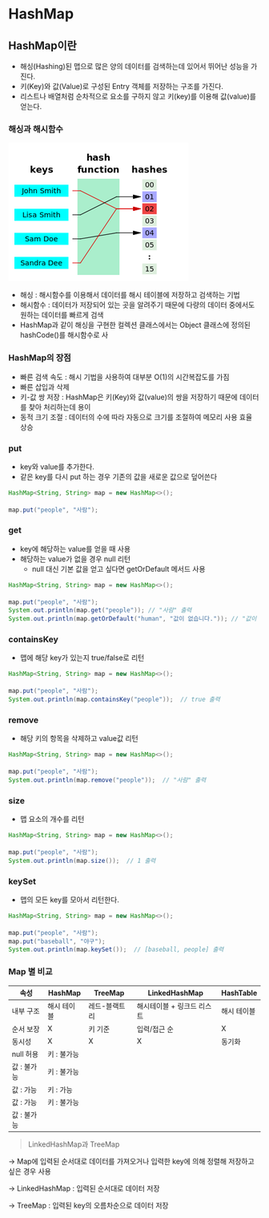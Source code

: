 # HashMap

## HashMap이란

- 해싱(Hashing)된 맵으로 많은 양의 데이터를 검색하는데 있어서 뛰어난 성능을 가진다.
- 키(Key)와 값(Value)로 구성된 Entry 객체를 저장하는 구조를 가진다.
- 리스트나 배열처럼 순차적으로 요소를 구하지 않고 키(key)를 이용해 값(value)를 얻는다.

### 해싱과 해시함수

![img](img/img.png)

- 해싱 : 해시함수를 이용해서 데이터를 해시 테이블에 저장하고 검색하는 기법
- 해시함수 : 데이터가 저장되어 있는 곳을 알려주기 때문에 다량의 데이터 중에서도 원하는 데이터를 빠르게 검색
- HashMap과 같이 해싱을 구현한 컬렉션 클래스에서는 Object 클래스에 정의된 hashCode()를 해시함수로 사

### HashMap의 장점

- 빠른 검색 속도 : 해시 기법을 사용하여 대부분 O(1)의 시간복잡도를 가짐
- 빠른 삽입과 삭제
- 키-값 쌍 저장 : HashMap은 키(Key)와 값(value)의 쌍을 저장하기 때문에 데이터를 찾아 처리하는데 용이
- 동적 크기 조절 : 데이터의 수에 따라 자동으로 크기를 조절하여 메모리 사용 효율 상승

### put

- key와 value를 추가한다.
- 같은 key를 다시 put 하는 경우 기존의 값을 새로운 값으로 덮어쓴다

```java
HashMap<String, String> map = new HashMap<>();

map.put("people", "사람");
```

### get

- key에 해당하는 value를 얻을 때 사용
- 해당하는 value가 없을 경우 null 리턴
    - null 대신 기본 값을 얻고 싶다면 getOrDefault 메서드 사용

```java
HashMap<String, String> map = new HashMap<>();

map.put("people", "사람");
System.out.println(map.get("people")); // "사람" 출력
System.out.println(map.getOrDefault("human", "값이 없습니다.")); // "값이 없습니다." 출력
```

### containsKey

- 맵에 해당 key가 있는지 true/false로 리턴

```java
HashMap<String, String> map = new HashMap<>();

map.put("people", "사람");
System.out.println(map.containsKey("people"));  // true 출력
```

### remove

- 해당 키의 항목을 삭제하고 value값 리턴

```java
HashMap<String, String> map = new HashMap<>();

map.put("people", "사람");
System.out.println(map.remove("people"));  // "사람" 출력
```

### size

- 맵 요소의 개수를 리턴

```java
HashMap<String, String> map = new HashMap<>();

map.put("people", "사람");
System.out.println(map.size());  // 1 출력
```

### keySet

- 맵의 모든 key를 모아서 리턴한다.

```java
HashMap<String, String> map = new HashMap<>();

map.put("people", "사람");
map.put("baseball", "야구");
System.out.println(map.keySet());  // [baseball, people] 출력
```

### Map 별 비교

| 속성 | HashMap | TreeMap | LinkedHashMap | HashTable |
| --- | --- | --- | --- | --- |
| 내부 구조 | 해시 테이블  | 레드-블랙트리 | 해시테이블 + 링크드 리스트 | 해시 테이블 |
| 순서 보장 | X | 키 기준 | 입력/접근 순 | X |
| 동시성 | X | X | X | 동기화 |
| null 허용 | 키 : 불가능
값 : 불가능 | 키 : 불가능
값 : 가능 | 키 : 가능
값 : 가능 | 키 : 불가능
값 : 불가능 |

> LinkedHashMap과 TreeMap
> 

→ Map에 입력된 순서대로 데이터를 가져오거나 입력한 key에 의해 정렬해 저장하고 싶은 경우 사용

→ LinkedHashMap : 입력된 순서대로 데이터 저장

→ TreeMap : 입력된 key의 오름차순으로 데이터 저장